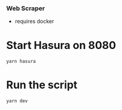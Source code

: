 ### Web Scraper

* requires docker

# Start Hasura on 8080
`yarn hasura`

# Run the script
`yarn dev`